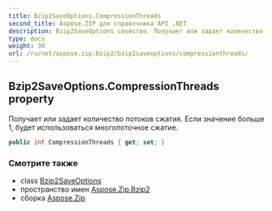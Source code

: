 ```yaml
---
title: Bzip2SaveOptions.CompressionThreads
second_title: Aspose.ZIP для справочника API .NET
description: Bzip2SaveOptions свойство. Получает или задает количество потоков сжатия. Если значение больше 1 будет использоваться многопоточное сжатие.
type: docs
weight: 30
url: /ru/net/aspose.zip.bzip2/bzip2saveoptions/compressionthreads/
---
```

## Bzip2SaveOptions.CompressionThreads property

Получает или задает количество потоков сжатия. Если значение больше 1, будет использоваться многопоточное сжатие.

```csharp
public int CompressionThreads { get; set; }
```

### Смотрите также

* class [Bzip2SaveOptions](../)
* пространство имен [Aspose.Zip.Bzip2](../../bzip2saveoptions/)
* сборка [Aspose.Zip](../../../)


